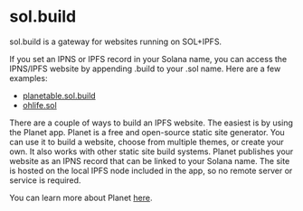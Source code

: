 # sol.build

sol.build is a gateway for websites running on SOL+IPFS.

If you set an IPNS or IPFS record in your Solana name, you can access the IPNS/IPFS website by appending .build to your .sol name. Here are a few examples:

- [planetable.sol.build](https://planetable.sol.build/)
- [ohlife.sol](https://ohlife.sol.build/)

There are a couple of ways to build an IPFS website. The easiest is by using the Planet app. Planet is a free and open-source static site generator. You can use it to build a website, choose from multiple themes, or create your own. It also works with other static site build systems. Planet publishes your website as an IPNS record that can be linked to your Solana name. The site is hosted on the local IPFS node included in the app, so no remote server or service is required.

You can learn more about Planet [here](https://planetable.xyz/guides/).